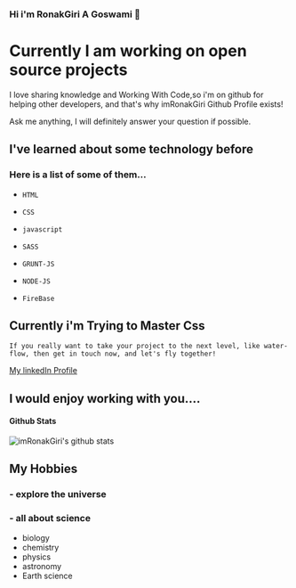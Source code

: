 ### Hi i'm RonakGiri A Goswami 👋

<!-- - 🔭 I’m currently working on... -->

# Currently I am working on open source projects

I love sharing knowledge and Working With Code,so i'm on github for helping other developers, and that's why imRonakGiri Github Profile exists!

<!-- - 💬 Ask me about ... -->

 Ask me anything, I will definitely answer your question if possible.

<!-- - 🌱 I’m currently learning ... -->

 ## I've learned about some technology before

 ### Here is a list of some of them...


- `HTML`

- `CSS`

- `javascript`

- `SASS`

- `GRUNT-JS`

- `NODE-JS`

- `FireBase`

## Currently i'm Trying to Master Css

<!-- - ⚡ Fun fact: ... -->

`If you really want to take your project to the next level, like water-flow, then get in touch now, and let's fly together!`

<!-- - 📫 How to reach me: ... -->

[My linkedIn Profile](https://www.linkedin.com/in/imRonakGiri)
## I would enjoy working with you....

#### Github Stats

![imRonakGiri's github stats](https://github-readme-stats.vercel.app/api?username=imRonakGiri&theme=tokyonight)

## My Hobbies

### - explore the universe

### - all about science
  - biology 
  - chemistry
  - physics
  - astronomy 
  - Earth science

<!-- - 🤔 I’m looking for help with ... -->

<!-- - 😄 Pronouns: ... -->

<!-- - 👯 I’m looking to collaborate on ... -->